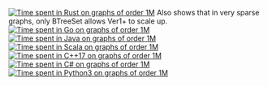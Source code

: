 [![Time spent in Rust on graphs of order 1M](https://plot.ly/~stein.somers/155.png?share_key=n5CnokKbHg9fwfBXyyUMOU "View interactively")](https://plot.ly/~stein.somers/155/?share_key=n5CnokKbHg9fwfBXyyUMOU)
Also shows that in very sparse graphs, only BTreeSet allows Ver1+ to scale up.
[![Time spent in Go on graphs of order 1M](https://plot.ly/~stein.somers/189.png?share_key=55O2tqyLcqoFVfH89tWesI "View interactively")](https://plot.ly/~stein.somers/189/?share_key=55O2tqyLcqoFVfH89tWesI)
[![Time spent in Java on graphs of order 1M](https://plot.ly/~stein.somers/279.png?share_key=xHLiUmyFGHPAKf028I79Gd "View interactively")](https://plot.ly/~stein.somers/279/?share_key=xHLiUmyFGHPAKf028I79Gd)
[![Time spent in Scala on graphs of order 1M](https://plot.ly/~stein.somers/201.png?share_key=pAZbwXAIC0C96nD9WP38yl "View interactively")](https://plot.ly/~stein.somers/201/?share_key=pAZbwXAIC0C96nD9WP38yl)
[![Time spent in C++17 on graphs of order 1M](https://plot.ly/~stein.somers/449.png?share_key=FEqMZOJ9jKIgonIjknmmdG "View interactively")](https://plot.ly/~stein.somers/449/?share_key=FEqMZOJ9jKIgonIjknmmdG)
[![Time spent in C# on graphs of order 1M](https://plot.ly/~stein.somers/261.png?share_key=DSsVRnQJEqbKPxQn8RyaSX "View interactively")](https://plot.ly/~stein.somers/261/?share_key=DSsVRnQJEqbKPxQn8RyaSX)
[![Time spent in Python3 on graphs of order 1M](https://plot.ly/~stein.somers/213.png?share_key=FNQg1eSkoQaxjuw5yoEwNJ "View interactively")](https://plot.ly/~stein.somers/213/?share_key=FNQg1eSkoQaxjuw5yoEwNJ")
